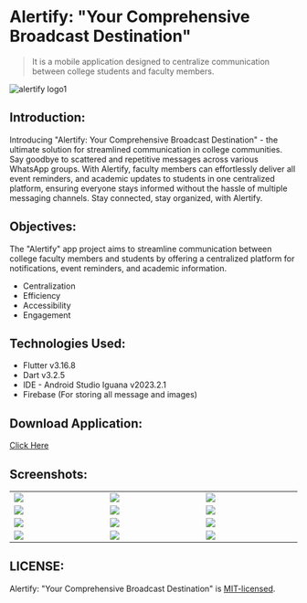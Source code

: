# Alertify: "Your Comprehensive Broadcast Destination"

> It is a mobile application designed to centralize communication between college students and faculty members. <br />

![alertify logo1](https://github.com/byAtulJain/alertify/assets/147311053/d9ae226e-e86f-402d-b061-0c1696874274)


## Introduction:

Introducing "Alertify: Your Comprehensive Broadcast Destination" - the ultimate solution for streamlined communication in college communities. Say goodbye to scattered and repetitive messages across various WhatsApp groups. With Alertify, faculty members can effortlessly deliver all event reminders, and academic updates to students in one centralized platform, ensuring everyone stays informed without the hassle of multiple messaging channels. Stay connected, stay organized, with Alertify.


## Objectives:

The "Alertify" app project aims to streamline communication between college faculty members and students by offering a centralized platform for notifications, event reminders, and academic information.

* Centralization
* Efficiency
* Accessibility
* Engagement


## Technologies Used:

* Flutter v3.16.8
* Dart v3.2.5
* IDE - Android Studio Iguana v2023.2.1
* Firebase (For storing all message and images)


## Download Application: 

<a href="https://acrodrive.me/0:/app-releasesss.apk" class="button pill">Click Here</a>


## Screenshots:

<table width="100%">
  <tbody>
    <tr>
      <td width="1%"><img src="https://github.com/byAtulJain/alertify/assets/147311053/427bcf23-86a1-47eb-ad73-f8bee2189f20"/></td>
      <td width="1%"><img src="https://github.com/byAtulJain/alertify/assets/147311053/42dc8f5c-4458-4120-8c0b-06f1cfb48ef8"/></td>
       <td width="1%"><img src="https://github.com/byAtulJain/alertify/assets/147311053/a8d9044d-b976-4afb-aa36-382ada69c2c3"/></td>
    </tr>
    <tr>
      <td width="1%"><img src="https://github.com/byAtulJain/alertify/assets/147311053/e32cc9d9-d5a8-4ee5-adc2-c47d87a4d7ff"/></td>
      <td width="1%"><img src="https://github.com/byAtulJain/alertify/assets/147311053/8d75eb12-bf43-4396-a09b-70fabd7f354d"/></td>
       <td width="1%"><img src="https://github.com/byAtulJain/alertify/assets/147311053/8cfd1233-9b39-457d-939a-f3bd6529485e"/></td>
    </tr>
    <tr>
      <td width="1%"><img src="https://github.com/byAtulJain/alertify/assets/147311053/71d28f08-c948-41dc-a06c-9ebfb11af664"/></td>
      <td width="1%"><img src="https://github.com/byAtulJain/alertify/assets/147311053/0ac7c10b-244b-4f35-8908-60b4e1796823"/></td>
       <td width="1%"><img src="https://github.com/byAtulJain/alertify/assets/147311053/0117ff5c-7609-4933-bddf-5c66c36c6bb5"/></td>
    </tr>
    <tr>
      <td width="1%"><img src="https://github.com/byAtulJain/alertify/assets/147311053/55f3f4d5-de4a-4f05-8516-76769b6e6d7e"/></td>
      <td width="1%"><img src="https://github.com/byAtulJain/alertify/assets/147311053/9cf68a8d-99a7-4e58-bdc3-be19065ca524"/></td>
       <td width="1%"><img src="https://github.com/byAtulJain/alertify/assets/147311053/ea0ee21a-b847-4dff-9c3d-9ce1616736f2"/></td>
    </tr>
  </tbody>
</table>

## LICENSE:
Alertify: "Your Comprehensive Broadcast Destination" is [MIT-licensed](https://github.com/byAtulJain/Alertify/blob/master/LICENSE).
